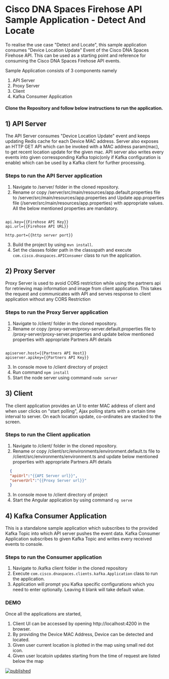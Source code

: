 # Cisco DNA Spaces Firehose API Sample Application - Detect And Locate

To realise the use case "Detect and Locate", this sample application consumes "Device Location Update" Event of the Cisco DNA Spaces Firehose API. This can be used as a starting point and reference for consuming the Cisco DNA Spaces Firehose API events.

Sample Application consists of 3 components namely
1) API Server
2) Proxy Server
3) Client
4) Kafka Consumer Application

#### Clone the Repository and follow below instructions to run the application.

## 1) API Server
  The API Server consumes "Device Location Update" event and keeps updating Redis cache for each Device MAC address. Server also exposes an HTTP GET API which can be invoked with a MAC address param(mac), to get recent location update for the given mac.
  API server also writes every events into given corressponding Kafka topic(only if Kafka configuration is enable) which can be used by a Kafka client for further processing.

### Steps to run the API Server application
1) Navigate to /server/ folder in the cloned repository.
2) Rename or copy /server/src/main/resources/app.default.properties file to /server/src/main/resources/app.properties and Update app.properties file (/server/src/main/resources/app.properties) with appropriate values. All the below mentioned properties are mandatory.
```properties

api.key={{Firehose API Key}}
api.url={{Firehose API URL}}

http.port={{http server port}}

```
3) Build the project by using ```mvn install```.
4) Set the classes folder path in the classspath and execute ``com.cisco.dnaspaces.APIConsumer`` class to run the application.


## 2) Proxy Server
Proxy Server is used to avoid CORS restriction while using the partners api for retrieving map information and image from client application. This takes the request and communicates with API and serves response to client application without any CORS Restriction

### Steps to run the Proxy Server application
1) Navigate to /client/ folder in the cloned repository.
2) Rename or copy /proxy-server/proxy-server.default.properties file to /proxy-server/proxy-server.properties and update below mentioned properties with appropriate Partners API details
```properties

apiserver.host={{Partners API Host}}
apiserver.apikey={{Partners API Key}}

```
3) In console move to /client directory of project
4) Run command ```npm install```
4) Start the node server using command ```node server```

## 3) Client

The client application provides an UI to enter MAC address of client and when user clicks on "start polling", Ajax polling starts with a certain time interval to server. On each location update, co-ordinates are stacked to the screen.

### Steps to run the Client application
1) Navigate to /client/ folder in the cloned repository.
2) Rename or copy /client/src/environments/environment.default.ts file to /client/src/environments/environment.ts and update below mentioned properties with appropriate Partners API details
```json
  {
  "apiUrl":"{{API Server url}}",
  "serverUrl":"{{Proxy Server url}}"
  }

```
3) In console move to /client directory of project
4) Start the Angular application by using command ```ng serve```

## 4) Kafka Consumer Application

This is a standalone sample application which subscribes to the provided Kafka Topic into which API server pushes the event data. Kafka Consumer Application subscribes to given Kafka Topic and writes every received events to console.

### Steps to run the Consumer application
1) Navigate to /kafka client folder in the cloned repository
2) Execute ``com.cisco.dnaspaces.clients.kafka.Application`` class to run the application.
3) Application will prompt you Kafka specific configurations which you need to enter optionally. Leaving it blank will take default value.

### DEMO
Once all the applications are started,
1) Client UI can be accessed by opening http://localhost:4200 in the browser.
2) By providing the Device MAC Address, Device can be detected and located.
3) Given user current location is plotted in the map using small red dot icon.
4) Given user locatoin updates starting from the time of request are listed below the map

[![published](https://static.production.devnetcloud.com/codeexchange/assets/images/devnet-published.svg)](https://developer.cisco.com/codeexchange/github/repo/CiscoDevNet/DNASpaces-FirehoseAPI-DetectAndLocate)
